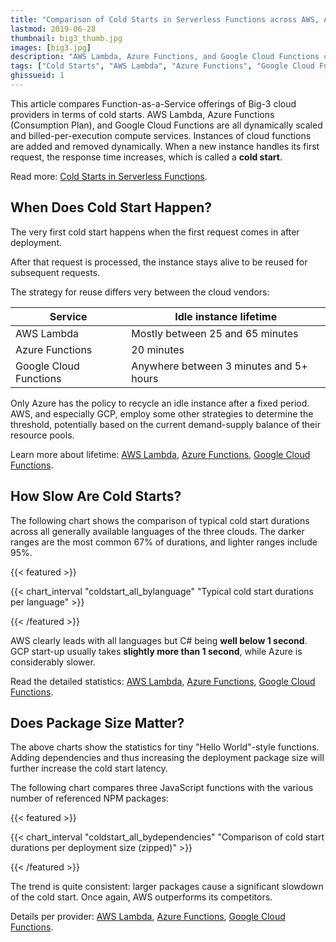 ```yaml
---
title: "Comparison of Cold Starts in Serverless Functions across AWS, Azure, and GCP"
lastmod: 2019-06-28
thumbnail: big3_thumb.jpg
images: [big3.jpg]
description: "AWS Lambda, Azure Functions, and Google Cloud Functions compared in terms of cold starts across all supported languages"
tags: ["Cold Starts", "AWS Lambda", "Azure Functions", "Google Cloud Functions", "AWS", "Azure", "GCP"]
ghissueid: 1
---
```


This article compares Function-as-a-Service offerings of Big-3 cloud providers in terms of cold starts. AWS Lambda, Azure Functions (Consumption Plan), and Google Cloud Functions are all dynamically scaled and billed-per-execution compute services. Instances of cloud functions are added and removed dynamically. When a new instance handles its first request, the response time increases, which is called a **cold start**.

Read more: [Cold Starts in Serverless Functions](/serverless/coldstarts/define/).

When Does Cold Start Happen?
----------------------------

The very first cold start happens when the first request comes in after deployment.

After that request is processed, the instance stays alive to be reused for subsequent requests.

The strategy for reuse differs very between the cloud vendors:

| Service                   | Idle instance lifetime                   |
|---------------------------|------------------------------------------|
| AWS Lambda                | Mostly between 25 and 65 minutes         |
| Azure Functions           | 20 minutes                               |
| Google Cloud Functions    | Anywhere between 3 minutes and 5+ hours  |

Only Azure has the policy to recycle an idle instance after a fixed period. AWS, and especially GCP, employ some other strategies to determine the threshold, potentially based on the current demand-supply balance of their resource pools.

Learn more about lifetime: [AWS Lambda](/serverless/coldstarts/aws/intervals/), [Azure Functions](/serverless/coldstarts/azure/intervals/), [Google Cloud Functions](/serverless/coldstarts/gcp/intervals/).

How Slow Are Cold Starts?
-------------------------

The following chart shows the comparison of typical cold start durations across all generally available languages of the three clouds. The darker ranges are the most common 67% of durations, and lighter ranges include 95%.

{{< featured >}}

{{< chart_interval
    "coldstart_all_bylanguage"
    "Typical cold start durations per language" >}}

{{< /featured >}}

AWS clearly leads with all languages but C# being **well below 1 second**. GCP start-up usually takes **slightly more than 1 second**, while Azure is considerably slower.

Read the detailed statistics: [AWS Lambda](/serverless/coldstarts/aws/languages/), [Azure Functions](/serverless/coldstarts/azure/languages/), [Google Cloud Functions](/serverless/coldstarts/gcp/languages/).

Does Package Size Matter?
-------------------------

The above charts show the statistics for tiny "Hello World"-style functions. Adding dependencies and thus increasing the deployment package size will further increase the cold start latency.

The following chart compares three JavaScript functions with the various number of referenced NPM packages:

{{< featured >}}

{{< chart_interval
    "coldstart_all_bydependencies"
    "Comparison of cold start durations per deployment size (zipped)" >}}

{{< /featured >}}

The trend is quite consistent: larger packages cause a significant slowdown of the cold start. Once again, AWS outperforms its competitors.

Details per provider: [AWS Lambda](/serverless/coldstarts/aws/), [Azure Functions](/serverless/coldstarts/azure/), [Google Cloud Functions](/serverless/coldstarts/gcp/).
